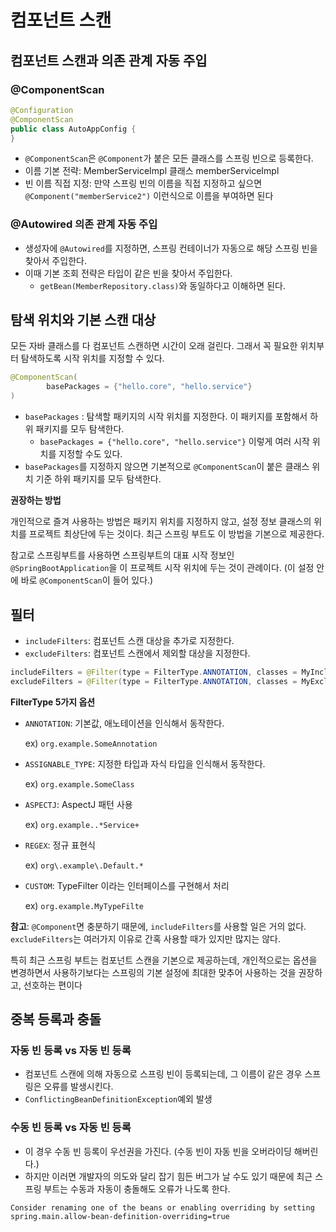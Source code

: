 # 컴포넌트 스캔
## 컴포넌트 스캔과 의존 관계 자동 주입

### @ComponentScan

```java
@Configuration
@ComponentScan
public class AutoAppConfig {
}
```
- `@ComponentScan`은 `@Component`가 붙은 모든 클래스를 스프링 빈으로 등록한다.
- 이름 기본 전략: MemberServiceImpl 클래스 memberServiceImpl
- 빈 이름 직접 지정: 만약 스프링 빈의 이름을 직접 지정하고 싶으면`@Component("memberService2")` 이런식으로 이름을 부여하면 된다

### @Autowired 의존 관계 자동 주입
- 생성자에 `@Autowired`를 지정하면, 스프링 컨테이너가 자동으로 해당 스프링 빈을 찾아서 주입한다.
- 이때 기본 조회 전략은 타입이 같은 빈을 찾아서 주입한다.
    - `getBean(MemberRepository.class)`와 동일하다고 이해하면 된다.

## 탐색 위치와 기본 스캔 대상

모든 자바 클래스를 다 컴포넌트 스캔하면 시간이 오래 걸린다. 그래서 꼭 필요한 위치부터 탐색하도록 시작 위치를 지정할 수 있다.

```java
@ComponentScan(
		basePackages = {"hello.core", "hello.service"}
)
```

- `basePackages` : 탐색할 패키지의 시작 위치를 지정한다. 이 패키지를 포함해서 하위 패키지를 모두 탐색한다.
    - `basePackages = {"hello.core", "hello.service"}` 이렇게 여러 시작 위치를 지정할 수도 있다.
- `basePackages`를 지정하지 않으면 기본적으로 `@ComponentScan`이 붙은 클래스 위치 기준 하위 패키지를 모두 탐색한다.

**권장하는 방법**

개인적으로 즐겨 사용하는 방법은 패키지 위치를 지정하지 않고, 설정 정보 클래스의 위치를 프로젝트 최상단에 두는 것이다. 최근 스프링 부트도 이 방법을 기본으로 제공한다.

참고로 스프링부트를 사용하면 스프링부트의 대표 시작 정보인 `@SpringBootApplication`을 이 프로젝트 시작 위치에 두는 것이 관례이다. (이 설정 안에 바로 `@ComponentScan`이 들어 있다.)

## 필터

- `includeFilters`: 컴포넌트 스캔 대상을 추가로 지정한다.
- `excludeFilters`: 컴포넌트 스캔에서 제외할 대상을 지정한다.

```java
includeFilters = @Filter(type = FilterType.ANNOTATION, classes = MyIncludeComponent.class),
excludeFilters = @Filter(type = FilterType.ANNOTATION, classes = MyExcludeComponent.class)
```

**FilterType 5가지 옵션**

- `ANNOTATION`: 기본값, 애노테이션을 인식해서 동작한다.

  ex) `org.example.SomeAnnotation`

- `ASSIGNABLE_TYPE`: 지정한 타입과 자식 타입을 인식해서 동작한다.

  ex) `org.example.SomeClass`

- `ASPECTJ`: AspectJ 패턴 사용

  ex) `org.example..*Service+`

- `REGEX`: 정규 표현식

  ex) `org\.example\.Default.*`

- `CUSTOM`: TypeFilter 이라는 인터페이스를 구현해서 처리

  ex) `org.example.MyTypeFilte`


**참고**: `@Component`면 충분하기 때문에, `includeFilters`를 사용할 일은 거의 없다. `excludeFilters`는 여러가지 이유로 간혹 사용할 때가 있지만 많지는 않다.

특히 최근 스프링 부트는 컴포넌트 스캔을 기본으로 제공하는데, 개인적으로는 옵션을 변경하면서 사용하기보다는 스프링의 기본 설정에 최대한 맞추어 사용하는 것을 권장하고, 선호하는 편이다

## 중복 등록과 충돌

### 자동 빈 등록 vs 자동 빈 등록

- 컴포넌트 스캔에 의해 자동으로 스프링 빈이 등록되는데, 그 이름이 같은 경우 스프링은 오류를 발생시킨다.
- `ConflictingBeanDefinitionException`예외 발생

### 수동 빈 등록 vs 자동 빈 등록

- 이 경우 수동 빈 등록이 우선권을 가진다.
  (수동 빈이 자동 빈을 오버라이딩 해버린다.)
- 하지만 이러면 개발자의 의도와 달리 잡기 힘든 버그가 날 수도 있기 때문에 최근 스프링 부트는 수동과 자동이 충돌해도 오류가 나도록 한다.

`Consider renaming one of the beans or enabling overriding by setting spring.main.allow-bean-definition-overriding=true`
